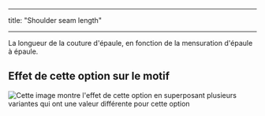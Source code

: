 - - -
title: "Shoulder seam length"
- - -

La longueur de la couture d'épaule, en fonction de la mensuration d'épaule à épaule.

## Effet de cette option sur le motif

![Cette image montre l'effet de cette option en superposant plusieurs variantes qui ont une valeur différente pour cette option](tamiko_shoulderseamlength_sample.svg "Effect of this option on the pattern")
